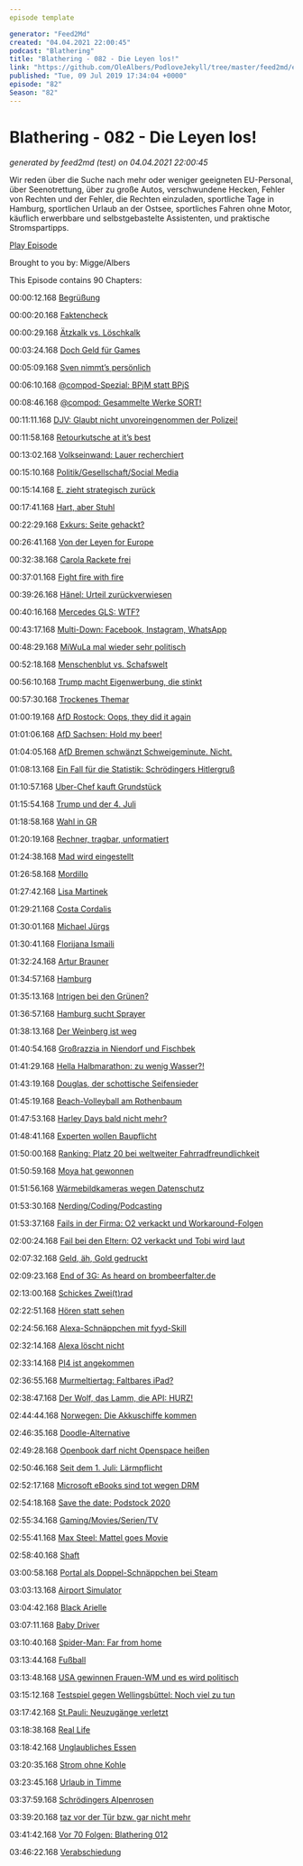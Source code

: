 ```yaml
---
episode template

generator: "Feed2Md"
created: "04.04.2021 22:00:45"
podcast: "Blathering"
title: "Blathering - 082 - Die Leyen los!"
link: "https://github.com/OleAlbers/PodloveJekyll/tree/master/feed2md/example/export/seasons/4/2019/7/Blathering - 082 - Die Leyen los!.md"
published: "Tue, 09 Jul 2019 17:34:04 +0000"
episode: "82"
Season: "82"
---
```


# Blathering - 082 - Die Leyen los!
_generated by feed2md (test) on 04.04.2021 22:00:45_

Wir reden über die Suche nach mehr oder weniger geeigneten EU-Personal, über Seenotrettung, über zu große Autos, verschwundene Hecken, Fehler von Rechten und der Fehler, die Rechten einzuladen, sportliche Tage in Hamburg, sportlichen Urlaub an der Ostsee, sportliches Fahren ohne Motor, käuflich erwerbbare und selbstgebastelte Assistenten, und praktische Stromspartipps.

[Play Episode](https://www.blathering.de/podlove/file/853/s/feed/c/mp3/blathering_082.mp3)

Brought to you by: Migge/Albers

This Episode contains 90 Chapters:


00:00:12.168 [Begrüßung]()

00:00:20.168 [Faktencheck]()

00:00:29.168 [Ätzkalk vs. Löschkalk](https://de.wikipedia.org/wiki/Calciumoxid#Verwendung)

00:03:24.168 [Doch Geld für Games](https://www.golem.de/news/spieleentwicklung-dorothee-baer-will-spielefoerderung-fuer-2020-noch-retten-1907-142364.html)

00:05:09.168 [Sven nimmt’s persönlich](https://twitter.com/evildanwallace/status/1146145470668054529)

00:06:10.168 [@compod-Spezial: BPjM statt BPjS](https://www.bundespruefstelle.de/)

00:08:46.168 [@compod: Gesammelte Werke SORT!](https://twitter.com/search?l=&q=from%3Acompod%20to%3Ablathering_pod%20since%3A2019-07-01%20until%3A2019-07-08&src=typd)

00:11:11.168 [DJV: Glaubt nicht unvoreingenommen der Polizei!](https://www.djv.de/startseite/profil/der-djv/pressebereich-download/pressemitteilungen/detail/article/polizeiberichte-kritisch-hinterfragen.html)

00:11:58.168 [Retourkutsche at it’s best](https://twitter.com/TheaterUlm/status/1146076254183088128)

00:13:02.168 [Volkseinwand: Lauer recherchiert](https://lauerundwehner.de/luw022-volkseinwand-stephan-e-zieht-gestaendnis-zurueck-carola-rackete/?t=23%3A06%2C50%3A24)

00:15:10.168 [Politik/Gesellschaft/Social Media]()

00:15:14.168 [E. zieht strategisch zurück](https://www.spiegel.de/panorama/justiz/fall-walter-luebcke-gestaendnis-widerrufen-was-heisst-das-a-1275433.html)

00:17:41.168 [Hart, aber Stuhl](https://threadreaderapp.com/thread/1113114617709060097.html)

00:22:29.168 [Exkurs: Seite gehackt?](https://twitter.com/tmigge/status/1146442992179392514?s=19)

00:26:41.168 [Von der Leyen for Europe](https://www.spiegel.de/politik/ausland/ursula-von-der-leyen-soll-eu-kommissionchefin-werden-a-1275477.html)

00:32:38.168 [Carola Rackete frei](https://www.t-online.de/nachrichten/id_86029342/carola-rackete-sea-watch-kapitaenin-ist-wieder-auf-freiem-fuss.html)

00:37:01.168 [Fight fire with fire](https://www.derwesten.de/politik/carola-rackete-bild-aufgetaucht-sea-watch-aktion-in-voellig-neuem-licht-salvini-id226357863.html)

00:39:26.168 [Hänel: Urteil zurückverwiesen](https://twitter.com/tagesschau_eil/status/1146351069485813761)

00:40:16.168 [Mercedes GLS: WTF?](https://www.spiegel.de/auto/fahrberichte/mercedes-gls-im-test-der-dickste-pkw-von-mercedes-a-1273254.html)

00:43:17.168 [Multi-Down: Facebook, Instagram, WhatsApp](https://www.derwesten.de/panorama/stoerung-bei-whatsapp-instagram-und-facebook-id226373535.html)

00:48:29.168 [MiWuLa mal wieder sehr politisch](https://twitter.com/MiWuLa/status/1144244014704730113)

00:52:18.168 [Menschenblut vs. Schafswelt](https://www.onetz.de/deutschland-welt/lehren-shitstorm-ueber-sheepworld-id2778458.html)

00:56:10.168 [Trump macht Eigenwerbung, die stinkt](https://www.bbc.com/news/world-us-canada-48859161)

00:57:30.168 [Trockenes Themar](https://blog.zeit.de/stoerungsmelder/2019/07/07/bier-weg-bands-weg-stimmung-weg_28690)

01:00:19.168 [AfD Rostock: Oops, they did it again](https://twitter.com/hogesatzbau/status/1146538400784289792)

01:01:06.168 [AfD Sachsen: Hold my beer!](https://threadreaderapp.com/thread/1147037086756855808.html)

01:04:05.168 [AfD Bremen schwänzt Schweigeminute. Nicht.](https://twitter.com/LoveBeatsHB/status/1146348367636811776)

01:08:13.168 [Ein Fall für die Statistik: Schrödingers Hitlergruß](https://www.volksverpetzer.de/bericht/polizei-sachsen-hocke/)

01:10:57.168 [Uber-Chef kauft Grundstück](https://www.theguardian.com/us-news/2019/jul/02/los-angeles-mansion-sales-homelessness-increase)

01:15:54.168 [Trump und der 4. Juli](https://www.tagesschau.de/kommentar/trump-kommentar-nationalfeiertag-101.html)

01:18:58.168 [Wahl in GR](https://taz.de/Parlamentswahl-in-Griechenland/!5610387/)

01:20:19.168 [Rechner, tragbar, unformatiert](https://www.golem.de/news/vebeg-bundeswehr-versteigert-laptops-mit-geheimmaterial-1907-142381.amp.html)

01:24:38.168 [Mad wird eingestellt](https://comicbook.com/dc/2019/07/04/mad-magazine-to-cease-publication/)

01:26:58.168 [Mordillo](https://twitter.com/tazgezwitscher/status/1145706132490600449)

01:27:42.168 [Lisa Martinek](https://de.wikipedia.org/wiki/Lisa_Martinek)

01:29:21.168 [Costa Cordalis](https://www.tagesschau.de/ausland/costa-cordalis-tot-101.html)

01:30:01.168 [Michael Jürgs](https://www.tagesschau.de/inland/michael-juergs-101.html)

01:30:41.168 [Florijana Ismaili](https://www.tz.de/sport/fussball/florijana-ismaili-tot-aus-comer-see-geborgen-todesursache-inzwischen-bekannt-zr-12750217.html)

01:32:24.168 [Artur Brauner](https://www.rbb24.de/kultur/beitrag/2019/07/artur-brauner-tot-filmproduzent-berlin.html)

01:34:57.168 [Hamburg]()

01:35:13.168 [Intrigen bei den Grünen?](https://taz.de/Landesverband-der-Gruenen-in-Hamburg/!5603881/)

01:36:57.168 [Hamburg sucht Sprayer](https://www.stromnetz-hamburg.de/graffitikuenstler-gesucht-gemeinsam-hamburg-verschoenern/)

01:38:13.168 [Der Weinberg ist weg](https://www.mopo.de/hamburg/das-war-mal-ein-hamburger-bahnhof-die-schoenste-baustelle-der-stadt-32799182)

01:40:54.168 [Großrazzia in Niendorf und Fischbek](https://www.hamburg1.de/nachrichten/41186/Grossrazzia_gegen_Einbrecherbande.html)

01:41:29.168 [Hella Halbmarathon: zu wenig Wasser?!](https://www.hamburg1.de/nachrichten/41157/Hitze_beim_25_hella_hamburg_halbmarathon.html)

01:43:19.168 [Douglas, der schottische Seifensieder](https://twitter.com/drguidoknapp/status/1147585971405361153)

01:45:19.168 [Beach-Volleyball am Rothenbaum](https://www.ndr.de/sport/mehr_sport/Beachvolleyball-WM-Mehr-Licht-als-Schatten-,beachvolleyball2274.html)

01:47:53.168 [Harley Days bald nicht mehr?](https://www.hamburg1.de/nachrichten/41159/Harley_Days_auf_der_Kippe.html)

01:48:41.168 [Experten wollen Baupflicht](https://www.hamburg1.de/nachrichten/41172/Regierung_will_Wohnungsbau_erzwingen.html)

01:50:00.168 [Ranking: Platz 20 bei weltweiter Fahrradfreundlichkeit](https://www.hamburg1.de/nachrichten/41196/Auf_dem_Weg_zur_Fahrradstadt_rutscht_Hamburg_ab.html)

01:50:59.168 [Moya hat gewonnen](https://www.hamburg1.de/nachrichten/41160/MOIA_darf_Fahrzeugflotte_erhoehen.html)

01:51:56.168 [Wärmebildkameras wegen Datenschutz](https://www.hamburg1.de/nachrichten/41193/Waermebildkameras_zaehlen_jetzt_Hamburgs_Verkehr.html)

01:53:30.168 [Nerding/Coding/Podcasting]()

01:53:37.168 [Fails in der Firma: O2 verkackt und Workaround-Folgen]()

02:00:24.168 [Fail bei den Eltern: O2 verkackt und Tobi wird laut]()

02:07:32.168 [Geld, äh, Gold gedruckt](https://twitter.com/stammtischphilo/status/1147252141922357249)

02:09:23.168 [End of 3G: As heard on brombeerfalter.de](https://www.spiegel.de/netzwelt/netzpolitik/3g-abschaltung-handynutzer-mit-billigvertraegen-stehen-bald-ohne-netz-da-a-1275578.html)

02:13:00.168 [Schickes Zwei(t)rad](https://twitter.com/stammtischphilo/status/1147190387662045187)

02:22:51.168 [Hören statt sehen](https://twitter.com/stammtischphilo/status/1147206392752873477)

02:24:56.168 [Alexa-Schnäppchen mit fyyd-Skill](https://www.amazon.de/Christian-Bednarek-fyyd-meine-Podcasts/dp/B06WVJ8QHQ)

02:32:14.168 [Alexa löscht nicht](https://www.golem.de/news/amazon-alexa-und-drittanbieter-speichern-daten-unendlich-lang-1907-142326.html)

02:33:14.168 [PI4 ist angekommen](https://twitter.com/stammtischphilo/status/1145665809940910080)

02:36:55.168 [Murmeltiertag: Faltbares iPad?](https://www.heise.de/mac-and-i/meldung/Bericht-Faltbares-iPad-in-Planung-4464793.html)

02:38:47.168 [Der Wolf, das Lamm, die API: HURZ!](https://twitter.com/stammtischphilo/status/1146890074900127759)

02:44:44.168 [Norwegen: Die Akkuschiffe kommen](https://www.golem.de/news/hurtigruten-die-ms-roald-amundsen-ist-das-erste-hybrid-kreuzfahrtschiff-1907-142306.html)

02:46:35.168 [Doodle-Alternative](https://poll.digitalcourage.de/)

02:49:28.168 [Openbook darf nicht Openspace heißen](https://www.golem.de/news/soziales-netzwerk-openbook-muss-sich-noch-einmal-umbenennen-1907-142314.html)

02:50:46.168 [Seit dem 1. Juli: Lärmpflicht](https://www.golem.de/news/eu-verordnung-neue-elektro-modelle-muessen-mehr-laerm-machen-1907-142255.html)

02:52:17.168 [Microsoft eBooks sind tot wegen DRM](https://www.golem.de/news/drm-microsofts-e-books-funktionieren-nicht-mehr-1907-142251.html)

02:54:18.168 [Save the date: Podstock 2020](https://twitter.com/PodstockDE/status/1145990857830674433)

02:55:34.168 [Gaming/Movies/Serien/TV]()

02:55:41.168 [Max Steel: Mattel goes Movie](https://en.wikipedia.org/wiki/Max_Steel)

02:58:40.168 [Shaft](https://twitter.com/stammtischphilo/status/1147614776123678720)

03:00:58.168 [Portal als Doppel-Schnäppchen bei Steam](https://de.wikipedia.org/wiki/Portal_(Computerspiel))

03:03:13.168 [Airport Simulator](https://twitter.com/stammtischphilo/status/1146903941877248000)

03:04:42.168 [Black Arielle](https://twitter.com/derStandardat/status/1148154756554096640)

03:07:11.168 [Baby Driver](https://de.wikipedia.org/wiki/Baby_Driver_(Film))

03:10:40.168 [Spider-Man: Far from home](http://www.filmstarts.de/nachrichten/18526150.html)

03:13:44.168 [Fußball]()

03:13:48.168 [USA gewinnen Frauen-WM und es wird politisch](https://www.spiegel.de/sport/fussball/fussball-wm-usa-siegen-so-reagieren-megan-rapinoe-donald-trump-und-andere-a-1276228.html)

03:15:12.168 [Testspiel gegen Wellingsbüttel: Noch viel zu tun](https://www.tobiasmigge.de/2019/07/07/testspiel-tus-berne-1-gegen-wellingsb%C3%BCttel-1-am-7-juli-2019/)

03:17:42.168 [St.Pauli: Neuzugänge verletzt](https://www.ndr.de/sport/fussball/St-Pauli-verplant-sich-Einzige-Neuzugaenge-verletzt,pauli5782.html)

03:18:38.168 [Real Life]()

03:18:42.168 [Unglaubliches Essen](https://twitter.com/stammtischphilo/status/1147059917683154949)

03:20:35.168 [Strom ohne Kohle](https://twitter.com/stammtischphilo/status/1147405369720942592)

03:23:45.168 [Urlaub in Timme](https://www.urlaubsgruss.com/)

03:37:59.168 [Schrödingers Alpenrosen](https://twitter.com/stammtischphilo/status/1146474164922064899)

03:39:20.168 [taz vor der Tür bzw. gar nicht mehr](https://taz.de/Abo/!p4209/)

03:41:42.168 [Vor 70 Folgen: Blathering 012](https://www.blathering.de/2016/11/blathering-012-maerchenerzaehler-und-maerchen/)

03:46:22.168 [Verabschiedung]()


